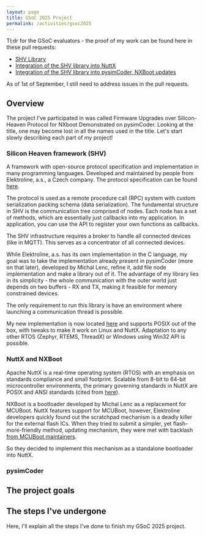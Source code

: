```yaml
---
layout: page
title: GSoC 2025 Project
permalink: /activities/gsoc2025
---
```


Tl;dr for the GSoC evaluators - the proof of my work can be found here in these pull requests:

- [SHV Library](https://github.com/silicon-heaven/shv-libs4c/pull/11)
- [Integration of the SHV library into NuttX](https://github.com/apache/nuttx-apps/pull/3170)
- [Integration of the SHV library into pysimCoder, NXBoot updates](https://github.com/robertobucher/pysimCoder/pull/118)

As of 1st of September, I still need to address issues in the pull requests.

## Overview

The project I've participated in was called Firmware Upgrades over Silicon-Heaven Protocol for NXboot Demonstrated on pysimCoder.
Looking at the title, one may become lost in all the names used in the title.
Let's start slowly describing each part of my project!

### Silicon Heaven framework (SHV)

A framework with open-source protocol specification and implementation in many programming languages.
Developed and maintained by people from Elektroline, a.s., a Czech company.
The protocol specification can be found [here](https://silicon-heaven.github.io/shv-doc/index.html).

The protocol is used as a remote procedure call (RPC) system with custom serialization packing
schema (data serialization).
The fundamental structure in SHV is the communication tree comprised of nodes.
Each node has a set of methods, which are essentially just callbacks into my application.
In application, you can use the API to register your own functions as callbacks.

The SHV infrastructure requires a broker to handle all connected devices
(like in MQTT). This serves as a concentrator of all connected devices.

While Elektroline, a.s. has its own implementation in the C language,
my goal was to take the implementation already present in pysimCoder (more on that later),
developed by Michal Lenc, refine it, add file node implementation and
make a library out of it.
The advantage of my library lies in its simplicity - the whole communication
with the outer world just depends on two buffers - RX and TX, making
it feasible for memory constrained devices.

The only requirement to run this library is have an environment
where launching a communication thread is possible.

My new implementation is now located [here](https://github.com/silicon-heaven/shv-libs4c)
and supports POSIX out of the box, with tweaks to make it work
on Linux and NuttX.
Adaptation to any other RTOS (Zephyr, RTEMS, ThreadX) or Windows using Win32 API is possible.


### NuttX and NXBoot

Apache NuttX is a real-time operating system (RTOS) with an emphasis on standards compliance
and small footprint. Scalable from 8-bit to 64-bit microcontroller environments,
the primary governing standards in NuttX are POSIX and ANSI standards
(cited from [here](https://github.com/apache/nuttx)).

NXBoot is a bootloader developed by Michal Lenc as a replacement for MCUBoot.
NuttX features support for MCUBoot, however, Elektroline developers quickly
found out the scratchpad mechanism is a deadly killer for the external
flash ICs. When they tried to submit a simpler, yet flash-more-friendly method,
updating mechanism, they were met with backlash
[from MCUBoot maintainers](https://github.com/mcu-tools/mcuboot/pull/1902).

So they decided to implement this mechanism as a standalone bootloader into
NuttX.

### pysimCoder

## The project goals

## The steps I've undergone
Here, I'll explain all the steps I've done to finish my GSoC 2025 project.